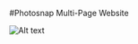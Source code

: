 #Photosnap Multi-Page Website

![Alt text](https://res.cloudinary.com/dz209s6jk/image/upload/f_auto,q_auto,w_700/Challenges/zvkqvpshdas9rtdkubkx.jpg)
